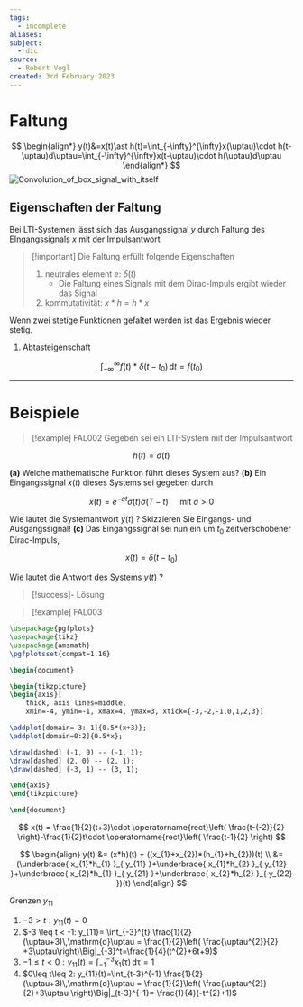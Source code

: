 ```yaml
---
tags:
  - incomplete
aliases: 
subject:
  - dic
source:
  - Robert Vogl
created: 3rd February 2023
---
```


# Faltung

$$
\begin{align*}
y(t)&=x(t)\ast h(t)=\int_{-\infty}^{\infty}x(\uptau)\cdot h(t-\uptau)d\uptau=\int_{-\infty}^{\infty}x(t-\uptau)\cdot h(\uptau)d\uptau
\end{align*}
$$
![Convolution_of_box_signal_with_itself](../../../Digitaltechnik/assets/Convolution_of_box_signal_with_itself.gif)

## Eigenschaften der Faltung

Bei LTI-Systemen lässt sich das Ausgangssignal $y$ durch Faltung des EIngangssignals $x$ mit der Impulsantwort

> [!important] Die Faltung erfüllt folgende Eigenschaften
> 
> 1. neutrales element $e$: $\delta(t)$
>     - Die Faltung eines Signals mit dem Dirac-Impuls ergibt wieder das Signal
> 2. kommutativität: $x*h=h*x$

Wenn zwei stetige Funktionen gefaltet werden ist das Ergebnis wieder stetig.


1. Abtasteigenschaft

$$
\int_{-\infty}^{\infty}f(t)*\delta(t-t_{0})\,\mathrm{d}t = f(t_{0})
$$

---

# Beispiele

>[!example] FAL002
Gegeben sei ein LTI-System mit der Impulsantwort

$$
h(t)=\sigma(t)
$$

**(a)** Welche mathematische Funktion führt dieses System aus?
**(b)** Ein Eingangssignal $x(t)$ dieses Systems sei gegeben durch

$$
x(t)=e^{-a t} \sigma(t) \sigma(T-t) \quad \text { mit } a>0
$$


Wie lautet die Systemantwort $y(t)$ ? Skizzieren Sie Eingangs- und Ausgangssignal!
**(c)** Das Eingangssignal sei nun ein um $t_0$ zeitverschobener Dirac-Impuls,

$$
x(t)=\delta\left(t-t_0\right)
$$


Wie lautet die Antwort des Systems $y(t)$ ?

> [!success]- Lösung


>[!example] FAL003

```tikz
\usepackage{pgfplots}
\usepackage{tikz}
\usepackage{amsmath}
\pgfplotsset{compat=1.16}

\begin{document}

\begin{tikzpicture}
\begin{axis}[
    thick, axis lines=middle,
    xmin=-4, ymin=-1, xmax=4, ymax=3, xtick={-3,-2,-1,0,1,2,3}]

\addplot[domain=-3:-1]{0.5*(x+3)};
\addplot[domain=0:2]{0.5*x};

\draw[dashed] (-1, 0) -- (-1, 1);
\draw[dashed] (2, 0) -- (2, 1); 
\draw[dashed] (-3, 1) -- (3, 1); 

\end{axis}
\end{tikzpicture}

\end{document}
```

$$
x(t) = \frac{1}{2}(t+3)\cdot \operatorname{rect}\left( \frac{t-(-2)}{2} \right)-\frac{1}{2}t\cdot \operatorname{rect}\left( \frac{t-1}{2} \right)
$$

$$
\begin{align}
y(t) &= (x*h)(t) = ((x_{1}+x_{2})*(h_{1}+h_{2}))(t) \\
&= (\underbrace{ x_{1}*h_{1} }_{ y_{11} }+\underbrace{ x_{1}*h_{2} }_{ y_{12} }+\underbrace{ x_{2}*h_{1} }_{ y_{21} }+\underbrace{ x_{2}*h_{2} }_{ y_{22} })(t)
\end{align}
$$

Grenzen $y_{11}$

1. $-3>t: y_{11}(t) = 0$
2. $-3 \leq t < -1: y_{11}= \int_{-3}^{t} \frac{1}{2}(\uptau+3)\,\mathrm{d}\uptau = \frac{1}{2}\left( \frac{\uptau^{2}}{2} +3\uptau\right)\Big|_{-3}^t=\frac{1}{4}(t^{2}+6t+9)$
3. $-1\leq t<0: y_{11}(t)=\int_{-1}^{-3} x_{1}(\uptau)\,\mathrm{d}\uptau=1$
4. $0\leq t\leq 2: y_{11}(t)=\int_{t-3}^{-1} \frac{1}{2}(\uptau+3)\,\mathrm{d}\uptau = \frac{1}{2}\left( \frac{\uptau^{2}}{2}+3\uptau \right)\Big|_{t-3}^{-1}= \frac{1}{4}(-t^{2}+1)$ 
